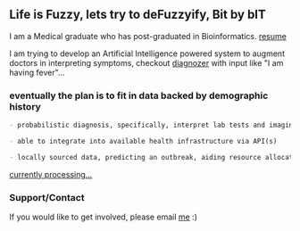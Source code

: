 ## Life is Fuzzy, lets try to deFuzzyify, Bit by bIT

I am a Medical graduate who has post-graduated in Bioinformatics. 
[resume](https://docs.google.com/document/d/e/2PACX-1vR_zZMYpe5L7rqkdETVVLzoolkCs6ZFwxR7NDyZ76vQqvux8sBfIiGxTljTjkkycm0lObq-BUWsunIo/pub)

I am trying to develop an Artificial Intelligence powered system to augment doctors in interpreting symptoms, 
checkout [diagnozer](http://checkup.fuzzylife.org/) with input like "I am having fever"... 

### eventually the plan is to fit in data backed by demographic history

```markdown
- probabilistic diagnosis, specifically, interpret lab tests and imaging results coming from suspected infectious disease and risk assessment of other conditions e.g. cancer

- able to integrate into available health infrastructure via API(s)

- locally sourced data, predicting an outbreak, aiding resource allocation;add Bhojpuri/Hindi to aid urban and rural health care providers respectively
```

[currently processing...](https://fuzzylife.herokuapp.com/)

### Support/Contact

If you would like to get involved, please email  [me](animesh@fuzzylife.org) :)

